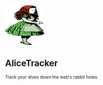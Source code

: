 ![Alicio_en_mirlando](src/media/icon128.png)

# AliceTracker

Track your dives down the web's rabbit holes.
